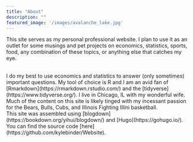 ```yaml
---
title: "About"
description: ""
featured_image: '/images/avalanche_lake.jpg'
---
```


This site serves as my personal professional website. I plan to use it as an outlet for some musings and pet projects on economics, statistics, sports, food, any combination of these topics, or anything else that catches my eye.

<br>
I do my best to use economics and statistics to answer (only sometimes) important questions. My tool of choice is R and I am an avid fan of [Rmarkdown](https://rmarkdown.rstudio.com/) and the [tidyverse](https://www.tidyverse.org/). I live in Chicago, IL with my wonderful wife. Much of the content on this site is likely tinged with my incessant passion for the Bears, Bulls, Cubs, and Illinois Fighting Illini basketball.


<br>
This site was assembled using [blogdown](https://bookdown.org/yihui/blogdown/) and [Hugo](https://gohugo.io/). You can find the source code [here](https://github.com/kylebinder/Website).